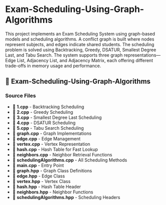 # Exam-Scheduling-Using-Graph-Algorithms
This project implements an Exam Scheduling System using graph-based models and scheduling algorithms. A conflict graph is built where nodes represent subjects, and edges indicate shared students. The scheduling problem is solved using Backtracking, Greedy, DSATUR, Smallest Degree Last, and Tabu Search. The system supports three graph representations—Edge List, Adjacency List, and Adjacency Matrix, each offering different trade-offs in memory usage and performance.


## 📂 Exam-Scheduling-Using-Graph-Algorithms

### **Source Files**
- 📄 **1.cpp** - Backtracking Scheduling  
- 📄 **2.cpp** - Greedy Scheduling  
- 📄 **3.cpp** - Smallest Degree Last Scheduling  
- 📄 **4.cpp** - DSATUR Scheduling  
- 📄 **5.cpp** - Tabu Search Scheduling  
- 📄 **graph.cpp** - Graph Implementations  
- 📄 **edge.cpp** - Edge Management  
- 📄 **vertex.cpp** - Vertex Representation  
- 📄 **hash.cpp** - Hash Table for Fast Lookup  
- 📄 **neighbors.cpp** - Neighbor Retrieval Functions  
- 📄 **schedulingAlgorithms.cpp** - All Scheduling Methods  
- 📄 **main.cpp** - Entry Point  
- 📄 **graph.hpp** - Graph Class Definitions  
- 📄 **edge.hpp** - Edge Class  
- 📄 **vertex.hpp** - Vertex Class  
- 📄 **hash.hpp** - Hash Table Header  
- 📄 **neighbors.hpp** - Neighbor Functions  
- 📄 **schedulingAlgorithms.hpp** - Scheduling Headers  

